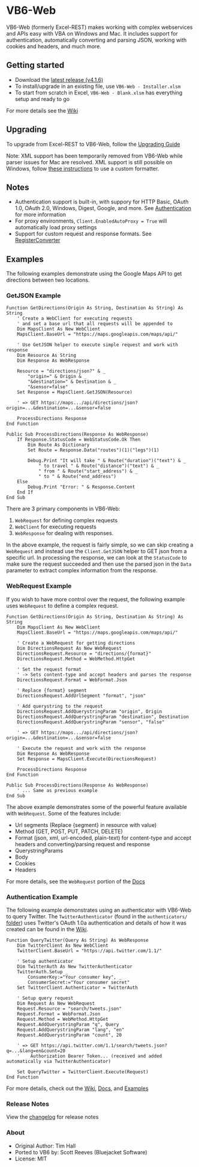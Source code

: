VB6-Web
=======

VB6-Web (formerly Excel-REST) makes working with complex webservices and APIs easy with VBA on Windows and Mac. It includes support for authentication, automatically converting and parsing JSON, working with cookies and headers, and much more.

Getting started
---------------

- Download the [latest release (v4.1.6)](https://github.com/BluejacketSoftware/VB6-Web/releases)
- To install/upgrade in an existing file, use `VB6-Web - Installer.xlsm`
- To start from scratch in Excel, `VB6-Web - Blank.xlsm` has everything setup and ready to go

For more details see the [Wiki](https://github.com/BluejacketSoftware/VB6-Web/wiki)

Upgrading
---------

To upgrade from Excel-REST to VB6-Web, follow the [Upgrading Guide](https://github.com/BluejacketSoftware/VB6-Web/wiki/Upgrading-from-v3-to-v4)

Note: XML support has been temporarily removed from VB6-Web while parser issues for Mac are resolved.
XML support is still possible on Windows, follow [these instructions](https://github.com/BluejacketSoftware/VB6-Web/wiki/XML-Support-in-4.0) to use a custom formatter.

Notes
---

- Authentication support is built-in, with suppory for HTTP Basic, OAuth 1.0, OAuth 2.0, Windows, Digest, Google, and more. See [Authentication](https://github.com/BluejacketSoftware/VB6-Web/wiki/Authentication) for more information
- For proxy environments, `Client.EnabledAutoProxy = True` will automatically load proxy settings
- Support for custom request and response formats. See [RegisterConverter](http://BluejacketSoftware.github.io/VB6-Web/docs/#/WebHelpers/RegisterConverter)

Examples
-------

The following examples demonstrate using the Google Maps API to get directions between two locations.

### GetJSON Example
```VB.net
Function GetDirections(Origin As String, Destination As String) As String
    ' Create a WebClient for executing requests
    ' and set a base url that all requests will be appended to
    Dim MapsClient As New WebClient
    MapsClient.BaseUrl = "https://maps.googleapis.com/maps/api/"

    ' Use GetJSON helper to execute simple request and work with response
    Dim Resource As String
    Dim Response As WebResponse

    Resource = "directions/json?" & _
        "origin=" & Origin & _
        "&destination=" & Destination & _
        "&sensor=false"
    Set Response = MapsClient.GetJSON(Resource)

    ' => GET https://maps.../api/directions/json?origin=...&destination=...&sensor=false

    ProcessDirections Response
End Function

Public Sub ProcessDirections(Response As WebResponse)
    If Response.StatusCode = WebStatusCode.Ok Then
        Dim Route As Dictionary
        Set Route = Response.Data("routes")(1)("legs")(1)

        Debug.Print "It will take " & Route("duration")("text") & _
            " to travel " & Route("distance")("text") & _
            " from " & Route("start_address") & _
            " to " & Route("end_address")
    Else
        Debug.Print "Error: " & Response.Content
    End If
End Sub
```

There are 3 primary components in VB6-Web:

1. `WebRequest` for defining complex requests
2. `WebClient` for executing requests
3. `WebResponse` for dealing with responses.

In the above example, the request is fairly simple, so we can skip creating a `WebRequest` and instead use the `Client.GetJSON` helper to GET json from a specific url. In processing the response, we can look at the `StatusCode` to make sure the request succeeded and then use the parsed json in the `Data` parameter to extract complex information from the response.

### WebRequest Example

If you wish to have more control over the request, the following example uses `WebRequest` to define a complex request.

```VB.net
Function GetDirections(Origin As String, Destination As String) As String
    Dim MapsClient As New WebClient
    MapsClient.BaseUrl = "https://maps.googleapis.com/maps/api/"

    ' Create a WebRequest for getting directions
    Dim DirectionsRequest As New WebRequest
    DirectionsRequest.Resource = "directions/{format}"
    DirectionsRequest.Method = WebMethod.HttpGet

    ' Set the request format
    ' -> Sets content-type and accept headers and parses the response
    DirectionsRequest.Format = WebFormat.Json

    ' Replace {format} segment
    DirectionsRequest.AddUrlSegment "format", "json"

    ' Add querystring to the request
    DirectionsRequest.AddQuerystringParam "origin", Origin
    DirectionsRequest.AddQuerystringParam "destination", Destination
    DirectionsRequest.AddQuerystringParam "sensor", "false"

    ' => GET https://maps.../api/directions/json?origin=...&destination=...&sensor=false

    ' Execute the request and work with the response
    Dim Response As WebResponse
    Set Response = MapsClient.Execute(DirectionsRequest)

    ProcessDirections Response
End Function

Public Sub ProcessDirections(Response As WebResponse)
    ' ... Same as previous example
End Sub
```

The above example demonstrates some of the powerful feature available with `WebRequest`. Some of the features include:

- Url segments (Replace {segment} in resource with value)
- Method (GET, POST, PUT, PATCH, DELETE)
- Format (json, xml, url-encoded, plain-text) for content-type and accept headers and converting/parsing request and response
- QuerystringParams
- Body
- Cookies
- Headers

For more details, see the `WebRequest` portion of the [Docs](https://BluejacketSoftware.github.io/VB6-Web/docs/)

### Authentication Example

The following example demonstrates using an authenticator with VB6-Web to query Twitter. The `TwitterAuthenticator` (found in the `authenticators/` [folder](https://github.com/BluejacketSoftware/VB6-Web/tree/master/authenticators)) uses Twitter's OAuth 1.0a authentication and details of how it was created can be found in the [Wiki](https://github.com/BluejacketSoftware/VB6-Web/wiki/Implementing-your-own-IAuthenticator).

```VB.net
Function QueryTwitter(Query As String) As WebResponse
    Dim TwitterClient As New WebClient
    TwitterClient.BaseUrl = "https://api.twitter.com/1.1/"

    ' Setup authenticator
    Dim TwitterAuth As New TwitterAuthenticator
    TwitterAuth.Setup _
        ConsumerKey:="Your consumer key", _
        ConsumerSecret:="Your consumer secret"
    Set TwitterClient.Authenticator = TwitterAuth

    ' Setup query request
    Dim Request As New WebRequest
    Request.Resource = "search/tweets.json"
    Request.Format = WebFormat.Json
    Request.Method = WebMethod.HttpGet
    Request.AddQuerystringParam "q", Query
    Request.AddQuerystringParam "lang", "en"
    Request.AddQuerystringParam "count", 20

    ' => GET https://api.twitter.com/1.1/search/tweets.json?q=...&lang=en&count=20
    '    Authorization Bearer Token... (received and added automatically via TwitterAuthenticator)

    Set QueryTwitter = TwitterClient.Execute(Request)
End Function
```

For more details, check out the [Wiki](https://github.com/BluejacketSoftware/VB6-Web/wiki), [Docs](https://BluejacketSoftware.github.com/VB6-Web/docs/), and [Examples](https://github.com/BluejacketSoftware/VB6-Web/tree/master/examples)

### Release Notes

View the [changelog](https://github.com/BluejacketSoftware/VB6-Web/blob/master/CHANGELOG.md) for release notes

### About

- Original Author: Tim Hall
- Ported to VB6 by: Scott Reeves (Bluejacket Software)
- License: MIT
